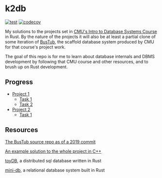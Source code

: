# k2db

[![test](https://github.com/k2bd/k2db/actions/workflows/ci.yml/badge.svg)](https://github.com/k2bd/k2db/actions/workflows/ci.yml)
[![codecov](https://codecov.io/github/k2bd/k2db/branch/main/graph/badge.svg?token=382UJPD1KY)](https://codecov.io/github/k2bd/k2db)

My solutions to the projects set in [CMU's Intro to Database Systems Course](https://www.youtube.com/playlist?list=PLSE8ODhjZXjbohkNBWQs_otTrBTrjyohi) in Rust.
By the nature of the projects it will also be at least a partial clone of some iteration of [BusTub](https://github.com/cmu-db/bustub), the scaffold database system produced by CMU for that course's project work.

The goal of this repo is for me to learn about database internals and DBMS development by following that CMU course and other resources, and to brush up on Rust development.

## Progress

- [Project 1](https://15445.courses.cs.cmu.edu/fall2019/project1/)
  - [Task 1](src/dbms/buffer/replacer/clock_replacer.rs)
  - [Task 2](src/dbms/buffer/pool_manager/buffer_pool_manager.rs)
- [Project 2](https://15445.courses.cs.cmu.edu/fall2019/project2/)
  - [Task 1]()


## Resources

[The BusTub source repo as of a 2019 commit](https://github.com/cmu-db/bustub/tree/feaf3245bc9e09f4e51e57279f342915f5592674)

[An example solution to the whole project in C++](https://github.com/Sorosliu1029/Database-Systems/tree/master)

[toyDB](https://github.com/erikgrinaker/toydb), a distributed sql database written in Rust

[mini-db](https://github.com/kw7oe/mini-db), a relational database system built in Rust
